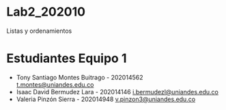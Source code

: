 # Lab2_202010
Listas y ordenamientos

# Estudiantes Equipo 1
* Tony Santiago Montes Buitrago - 202014562 t.montes@uniandes.edu.co
* Isaac David Bermudez Lara - 202014146 i.bermudezl@uniandes.edu.co
* Valeria Pinzón Sierra - 202014948 v.pinzon3@uniandes.edu.co
